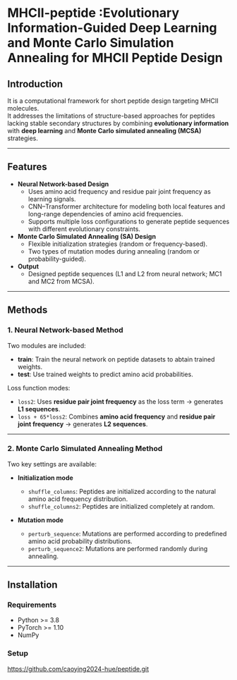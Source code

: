 # MHCII-peptide :Evolutionary Information-Guided Deep Learning and Monte Carlo Simulation Annealing for MHCII Peptide Design

## Introduction
It is a computational framework for short peptide design targeting MHCII molecules.  
It addresses the limitations of structure-based approaches for peptides lacking stable secondary structures by combining **evolutionary information** with **deep learning** and **Monte Carlo simulated annealing (MCSA)** strategies.  

---

## Features
- **Neural Network-based Design**
  - Uses amino acid frequency and residue pair joint frequency as learning signals.
  - CNN–Transformer architecture for modeling both local features and long-range dependencies of amino acid frequencies.
  - Supports multiple loss configurations to generate peptide sequences with different evolutionary constraints.
- **Monte Carlo Simulated Annealing (SA) Design**
  - Flexible initialization strategies (random or frequency-based).
  - Two types of mutation modes during annealing (random or probability-guided).
- **Output**
  - Designed peptide sequences (L1 and L2 from neural network; MC1 and MC2 from MCSA).

---

## Methods

### 1. Neural Network-based Method
Two modules are included:
- **train**: Train the neural network on peptide datasets to abtain trained weights.
- **test**: Use trained weights to predict amino acid probabilities.

Loss function modes:
- `loss2`: Uses **residue pair joint frequency** as the loss term → generates **L1 sequences**.
- `loss + 65*loss2`: Combines **amino acid frequency** and **residue pair joint frequency** → generates **L2 sequences**.

---

### 2. Monte Carlo Simulated Annealing Method
Two key settings are available:

- **Initialization mode**
  - `shuffle_columns`: Peptides are initialized according to the natural amino acid frequency distribution.
  - `shuffle_columns2`: Peptides are initialized completely at random.

- **Mutation mode**
  - `perturb_sequence`: Mutations are performed according to predefined amino acid probability distributions.
  - `perturb_sequence2`: Mutations are performed randomly during annealing.

---

## Installation

### Requirements
- Python >= 3.8
- PyTorch >= 1.10
- NumPy

### Setup
https://github.com/caoying2024-hue/peptide.git
